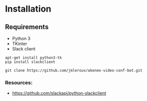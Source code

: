 # Installation

## Requirements

* Python 3
* TKinter
* Slack client

```
apt-get install python3-tk
pip install slackclient
```

```
git clone https://github.com/jmleroux/akeneo-video-conf-bot.git
```

### Resources:

* https://github.com/slackapi/python-slackclient
